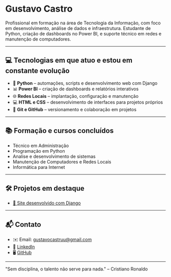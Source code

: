 # Gustavo Castro

Profissional em formação na área de Tecnologia da Informação, com foco em desenvolvimento, análise de dados e infraestrutura. Estudante de Python, criação de dashboards no Power BI, e suporte técnico em redes e manutenção de computadores.

---

## 💻 Tecnologias em que atuo e estou em constante evolução

- 🐍 **Python** – automações, scripts e desenvolvimento web com Django  
- 📊 **Power BI** – criação de dashboards e relatórios interativos  
- 🌐 **Redes Locais** – implantação, configuração e manutenção  
- 💻 **HTML e CSS** – desenvolvimento de interfaces para projetos próprios  
- 🔁 **Git e GitHub** – versionamento e colaboração em projetos

---

## 📚 Formação e cursos concluídos

- Técnico em Administração  
- Programação em Python  
- Analise e desenvolvimento de sistemas
- Manutenção de Computadores e Redes Locais  
- Informática para Internet  

---

## 🛠️ Projetos em destaque

- [🔗 Site desenvolvido com Django](https://github.com/Gustagoal/senai_django)  


---

## 📬 Contato

- ✉️ Email: gustavocastruu@gmail.com  
- 💼 [LinkedIn](https://www.linkedin.com/in/gustavo-castro-709892246/)  
- 🖥️ [GitHub](https://github.com/Gustagoal)

---

"Sem disciplina, o talento não serve para nada." – Cristiano Ronaldo
